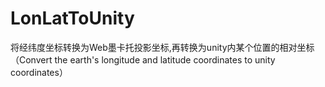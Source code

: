 # LonLatToUnity

将经纬度坐标转换为Web墨卡托投影坐标,再转换为unity内某个位置的相对坐标（Convert the earth's longitude and latitude coordinates to unity coordinates）
